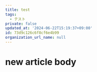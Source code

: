 ```yaml
---
title: test
tags:
  - テスト
private: false
updated_at: '2024-06-22T15:19:37+09:00'
id: 73d9c126c6f8cf6e4b99
organization_url_name: null
---
```

# new article body
